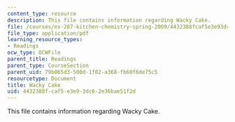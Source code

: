 ```yaml
---
content_type: resource
description: This file contains information regarding Wacky Cake.
file: /courses/es-287-kitchen-chemistry-spring-2009/4432388fcaf5e3e93dc62e36bae51f2d_MITES_287S09_read12.pdf
file_type: application/pdf
learning_resource_types:
- Readings
ocw_type: OCWFile
parent_title: Readings
parent_type: CourseSection
parent_uid: 79b065d3-500d-1f02-a368-fb60f6de75c5
resourcetype: Document
title: Wacky Cake
uid: 4432388f-caf5-e3e9-3dc6-2e36bae51f2d
---
```

This file contains information regarding Wacky Cake.


